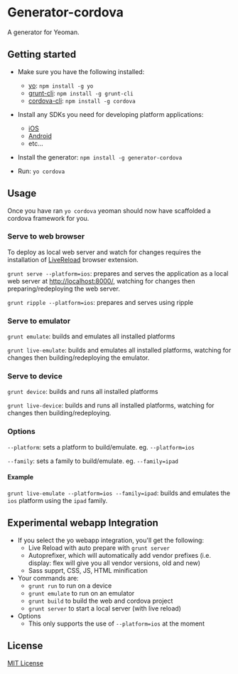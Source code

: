 # Generator-cordova
A generator for Yeoman.

## Getting started
- Make sure you have the following installed:
    - [yo](https://github.com/yeoman/yo): `npm install -g yo`
    - [grunt-cli](https://github.com/gruntjs/grunt): `npm install -g grunt-cli`
    - [cordova-cli](https://github.com/apache/cordova-cli): `npm install -g cordova`

- Install any SDKs you need for developing platform applications:
    - [iOS](https://developer.apple.com/xcode/)
    - [Android](http://developer.android.com/sdk/index.html#ExistingIDE)
    - etc...

- Install the generator: `npm install -g generator-cordova`
- Run: `yo cordova`

## Usage
Once you have ran `yo cordova` yeoman should now have scaffolded a cordova framework for you.

### Serve to web browser
To deploy as local web server and watch for changes requires the installation of [LiveReload](http://livereload.com/) browser extension.

`grunt serve --platform=ios`: prepares and serves the application as a local web server at [http://localhost:8000/](http://localhost:8000/), watching for changes then preparing/redeploying the web server.

`grunt ripple --platform=ios`: prepares and serves using ripple

### Serve to emulator
`grunt emulate`: builds and emulates all installed platforms

`grunt live-emulate`: builds and emulates all installed platforms, watching for changes then building/redeploying the emulator.

### Serve to device
`grunt device`: builds and runs all installed platforms

`grunt live-device`: builds and runs all installed platforms, watching for changes then building/redeploying.


### Options
`--platform`: sets a platform to build/emulate. eg. `--platform=ios`

`--family`: sets a family to build/emulate. eg. `--family=ipad`

#### Example
`grunt live-emulate --platform=ios --family=ipad`: builds and emulates the `ios` platform using the `ipad` family.

## Experimental webapp Integration
- If you select the yo webapp integration, you'll get the following:
	- Live Reload with auto prepare with `grunt server`
	- Autoprefixer, which will automatically add vendor prefixes (i.e. display: flex will give you all vendor versions, old and new)
	- Sass supprt, CSS, JS, HTML minification
- Your commands are:
	- `grunt run` to run on a device
	- `grunt emulate` to run on an emulator
	- `grunt build` to build the web and cordova project
	- `grunt server` to start a local server (with live reload)
- Options
	- This only supports the use of `--platform=ios` at the moment

## License
[MIT License](http://en.wikipedia.org/wiki/MIT_License)